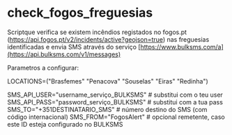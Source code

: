 # check_fogos_freguesias
Scriptque verifica se existem incêndios registados no fogos.pt (https://api.fogos.pt/v2/incidents/active?geojson=true) nas freguesias identificadas e envia SMS através do serviço [https://www.bulksms.com/a](https://api.bulksms.com/v1/messages)

Parametros a configurar:

LOCATIONS=("Brasfemes" "Penacova" "Souselas" "Eiras" "Redinha")

SMS_API_USER="username_serviço_BULKSMS"         # substitui com o teu user
SMS_API_PASS="password_serviço_BULKSMS"         # substitui com a tua pass
SMS_TO="+351DESTINATARIO_SMS"          # número destino do SMS (com código internacional)
SMS_FROM="FogosAlert"           # opcional remetente, caso este ID esteja configurado no BULKSMS
